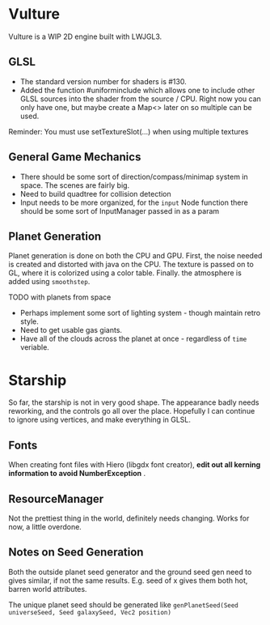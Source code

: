 # Vulture

Vulture is a WIP 2D engine built with LWJGL3.

## GLSL
- The standard version number for shaders is #130.
- Added the function #uniforminclude which allows one to include other GLSL sources into the shader from
the source / CPU. Right now you can only have one, but maybe create a Map<> later on so multiple can be used.

Reminder: You must use setTextureSlot(...) when using multiple textures

## General Game Mechanics
- There should be some sort of direction/compass/minimap system in space. The scenes are fairly big.
- Need to build quadtree for collision detection
- Input needs to be more organized, for the `input` Node function there should be some sort of InputManager passed in as a param

## Planet Generation
Planet generation is done on both the CPU and GPU. First, the noise needed is created and distorted with java on the CPU.
The texture is passed on to GL, where it is colorized using a color table. Finally. the atmosphere is added using `smoothstep`.

TODO with planets from space
- Perhaps implement some sort of lighting system - though maintain retro style.
- Need to get usable gas giants.
- Have all of the clouds across the planet at once - regardless of `time` veriable.

# Starship
So far, the starship is not in very good shape. The appearance badly needs reworking, and the controls go all over the place.
Hopefully I can continue to ignore using vertices, and make everything in GLSL.

## Fonts
When creating font files with Hiero (libgdx font creator), **edit out all kerning information to avoid NumberException** .

## ResourceManager
Not the prettiest thing in the world, definitely needs changing. Works for now, a little overdone.

## Notes on Seed Generation
Both the outside planet seed generator and the ground seed gen need to gives similar, if not the same results. E.g. seed of x gives them both hot, barren world attributes.

The unique planet seed should be generated like `genPlanetSeed(Seed universeSeed, Seed galaxySeed, Vec2 position)`

